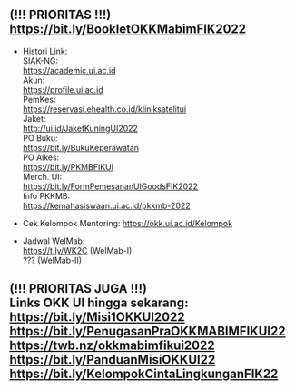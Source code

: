 (!!! PRIORITAS !!!)  
https://bit.ly/BookletOKKMabimFIK2022  
-
- Histori Link:  
SIAK-NG:  
https://academic.ui.ac.id  
Akun:  
https://profile.ui.ac.id  
PemKes:  
https://reservasi.ehealth.co.id/kliniksatelitui  
Jaket:  
http://ui.id/JaketKuningUI2022  
PO Buku:  
https://bit.ly/BukuKeperawatan  
PO Alkes:  
https://bit.ly/PKMBFIKUI  
Merch. UI:  
https://bit.ly/FormPemesananUIGoodsFIK2022  
Info PKKMB:  
https://kemahasiswaan.ui.ac.id/pkkmb-2022  
  
- Cek Kelompok Mentoring:
https://okk.ui.ac.id/Kelompok
  
- Jadwal WelMab:  
https://t.ly/WK2C (WelMab-I)  
??? (WelMab-II)  
  
(!!! PRIORITAS JUGA !!!)  
Links OKK UI hingga sekarang:
https://bit.ly/Misi1OKKUI2022  
https://bit.ly/PenugasanPraOKKMABIMFIKUI22  
https://twb.nz/okkmabimfikui2022  
https://bit.ly/PanduanMisiOKKUI22  
https://bit.ly/KelompokCintaLingkunganFIK22  
-
